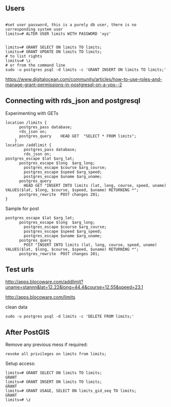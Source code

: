 ## Users ##

```

#set user password, this is a purely db user, there is no corresponding system user
limits=# ALTER USER limits WITH PASSWORD 'xyz'


limits=# GRANT SELECT ON limits TO limits;
limits=# GRANT UPDATE ON limits TO limits;
# to list rights
limits=# \z
# or from the command line
sudo -u postgres psql -d limits -c 'GRANT INSERT ON limits TO limits;'
```

https://www.digitalocean.com/community/articles/how-to-use-roles-and-manage-grant-permissions-in-postgresql-on-a-vps--2



## Connecting with rds\_json and postgresql ##

Experimenting with GETs
```
location /limits {
      postgres_pass database;
      rds_json on;
      postgres_query    HEAD GET  "SELECT * FROM limits";
    }
location /addlimit {
        postgres_pass database;
        rds_json on;
postgres_escape $lat $arg_lat;
      postgres_escape $long  $arg_long;
        postgres_escape $course $arg_course;
        postgres_escape $speed $arg_speed;
        postgres_escape $uname $arg_uname;
      postgres_query
        HEAD GET "INSERT INTO limits (lat, long, course, speed, uname) VALUES($lat, $long, $course, $speed, $uname) RETURNING *";
      postgres_rewrite  POST changes 201;
}
```

Sample for post

```
postgres_escape $lat $arg_lat;
      postgres_escape $long  $arg_long;
        postgres_escape $course $arg_course;
        postgres_escape $speed $arg_speed;
        postgres_escape $uname $arg_uname;
      postgres_query
        POST "INSERT INTO limits (lat, long, course, speed, uname) VALUES($lat, $long, $course, $speed, $uname) RETURNING *";
      postgres_rewrite  POST changes 201;
```

## Test urls ##

http://apps.blocoware.com/addlimit?uname=stannn&lat=12.22&long=44.4&course=12.55&speed=23.1

http://apps.blocoware.com/limits

clean data

```
sudo -u postgres psql -d limits -c 'DELETE FROM limits;'
```

## After PostGIS ##

Remove any previous mess if required:

```
revoke all privileges on limits from limits;
```

Setup access:
```
limits=# GRANT SELECT ON limits TO limits;
GRANT
limits=# GRANT INSERT ON limits TO limits;
GRANT
limits=# GRANT USAGE, SELECT ON limits_gid_seq TO limits;
GRANT
limits=# \z
```
